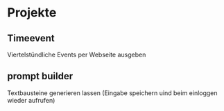 # Projekte

## Timeevent

Viertelstündliche Events per Webseite ausgeben

## prompt builder

Textbausteine generieren lassen (Eingabe speichern uind beim einloggen wieder aufrufen)

